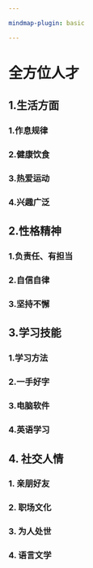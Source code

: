 ```yaml
---

mindmap-plugin: basic

---
```


# 全方位人才

## 1.生活方面

### 1.作息规律

### 2.健康饮食

### 3.热爱运动

### 4.兴趣广泛

## 2.性格精神

### 1.负责任、有担当

### 2.自信自律

### 3.坚持不懈

## 3.学习技能

### 1.学习方法

### 2.一手好字

### 3.电脑软件

### 4.英语学习

## 4. 社交人情

### 1. 亲朋好友

### 2. 职场文化

### 3. 为人处世

### 4. 语言文学